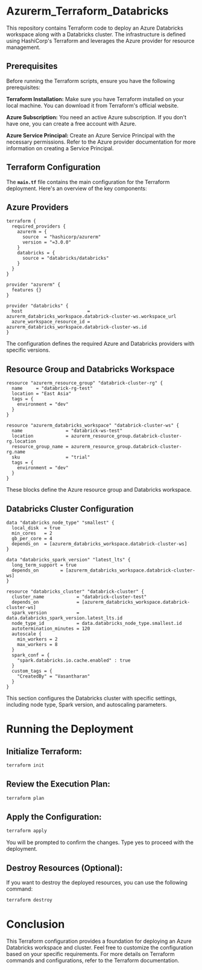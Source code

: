 # Azurerm_Terraform_Databricks

This repository contains Terraform code to deploy an Azure Databricks workspace along with a Databricks cluster. The infrastructure is defined using HashiCorp's Terraform and leverages the Azure provider for resource management.

## Prerequisites
Before running the Terraform scripts, ensure you have the following prerequisites:

**Terraform Installation:** Make sure you have Terraform installed on your local machine. You can download it from Terraform's official website.

**Azure Subscription:** You need an active Azure subscription. If you don't have one, you can create a free account with Azure.

**Azure Service Principal:** Create an Azure Service Principal with the necessary permissions. Refer to the Azure provider documentation for more information on creating a Service Principal.

## Terraform Configuration
The **`main.tf`** file contains the main configuration for the Terraform deployment. Here's an overview of the key components:

## Azure Providers

```hcl
terraform {
  required_providers {
    azurerm = {
      source  = "hashicorp/azurerm"
      version = "=3.0.0"
    }
    databricks = {
      source = "databricks/databricks"
    }
  }
}

provider "azurerm" {
  features {}
}

provider "databricks" {
  host                        = azurerm_databricks_workspace.databrick-cluster-ws.workspace_url
  azure_workspace_resource_id = azurerm_databricks_workspace.databrick-cluster-ws.id
}
```
The configuration defines the required Azure and Databricks providers with specific versions.

## Resource Group and Databricks Workspace

```hcl
resource "azurerm_resource_group" "databrick-cluster-rg" {
  name     = "databrick-rg-test"
  location = "East Asia"
  tags = {
    environment = "dev"
  }
}

resource "azurerm_databricks_workspace" "databrick-cluster-ws" {
  name                = "databrick-ws-test"
  location            = azurerm_resource_group.databrick-cluster-rg.location
  resource_group_name = azurerm_resource_group.databrick-cluster-rg.name
  sku                 = "trial"
  tags = {
    environment = "dev"
  }
}
```
These blocks define the Azure resource group and Databricks workspace.

## Databricks Cluster Configuration

```hcl
data "databricks_node_type" "smallest" {
  local_disk  = true
  min_cores   = 2
  gb_per_core = 4
  depends_on  = [azurerm_databricks_workspace.databrick-cluster-ws]
}

data "databricks_spark_version" "latest_lts" {
  long_term_support = true
  depends_on        = [azurerm_databricks_workspace.databrick-cluster-ws]
}

resource "databricks_cluster" "databrick-cluster" {
  cluster_name            = "databrick-cluster-test"
  depends_on              = [azurerm_databricks_workspace.databrick-cluster-ws]
  spark_version           = data.databricks_spark_version.latest_lts.id
  node_type_id            = data.databricks_node_type.smallest.id
  autotermination_minutes = 120
  autoscale {
    min_workers = 2
    max_workers = 8
  }
  spark_conf = {
    "spark.databricks.io.cache.enabled" : true
  }
  custom_tags = {
    "CreatedBy" = "Vasantharan"
  }
}
```
This section configures the Databricks cluster with specific settings, including node type, Spark version, and autoscaling parameters.
# Running the Deployment
## Initialize Terraform:
```bash
terraform init
```
## Review the Execution Plan:
```bash
terraform plan
```
## Apply the Configuration:
```bash
terraform apply
```
You will be prompted to confirm the changes. Type yes to proceed with the deployment.
## Destroy Resources (Optional):
If you want to destroy the deployed resources, you can use the following command:
```bash
terraform destroy
```
# Conclusion
This Terraform configuration provides a foundation for deploying an Azure Databricks workspace and cluster. Feel free to customize the configuration based on your specific requirements. For more details on Terraform commands and configurations, refer to the Terraform documentation.
